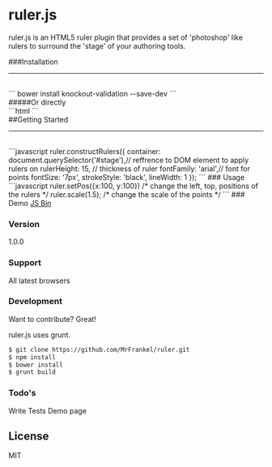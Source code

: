 ruler.js
======

ruler.js is an HTML5 ruler plugin that provides a set of 'photoshop' like rulers to surround the 'stage' of your authoring tools.

###Installation
<hr>
<br/>
```
bower install knockout-validation --save-dev
```
<br/>
#####Or directly
<br/>
```html
<script src="css/ruler.css"></script>
<script src="js/ruler.js"></script>
```
<br/>
##Getting Started
<hr>
<br/>
```javascript
 ruler.constructRulers({
        container: document.querySelector('#stage'),// reffrence to DOM element to apply rulers on 
        rulerHeight: 15, // thickness of ruler
        fontFamily: 'arial',// font for points
        fontSize: '7px', 
        strokeStyle: 'black',
        lineWidth: 1
    });
```
### Usage 
```javascript
ruler.setPos({x:100, y:100})
/*
change the left, top, positions of the rulers
*/
ruler.scale(1.5);
/*
change the scale of the points
*/
```
### Demo
<a class="jsbin-embed" href="http://jsbin.com/yibapokapi/1/embed?html,css,js">JS Bin</a><script src="http://static.jsbin.com/js/embed.js"></script>

### Version
1.0.0

### Support

All latest browsers


### Development

Want to contribute? Great!

ruler.js uses grunt.
```sh
$ git clone https://github.com/MrFrankel/ruler.git
$ npm install
$ bower install
$ grunt build
```

### Todo's

Write Tests
Demo page

License
----

MIT


